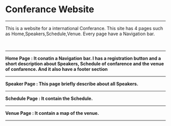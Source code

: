 <h1>Conferance Website</h1> 
<hr/>
<p>This is a website for a international Conferance. This site has 4 pages such as Home,Speakers,Schedule,Venue. Every page have a Navigation bar.   </p>
<br/>
<hr/>
<b>Home Page : It conatin a Navigation bar. I has a registration button and a short description about Speakers, Schedule of confarence and the venue of confarence. And it also have a footer section </b> <hr/>

<b>Speaker Page : This page briefly describe about all Speakers.</b> <hr/>

<b>Schedule Page : It contain the Schedule.</b> <hr/>

<b>Venue Page : It contain a map of the venue.</b> <hr/>
